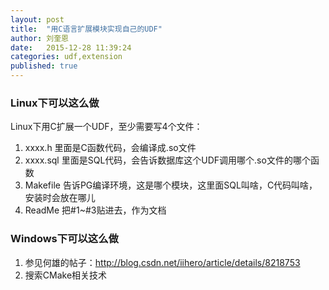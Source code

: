 ```yaml
---
layout: post
title:  "用C语言扩展模块实现自己的UDF"
author: 刘奎恩
date:   2015-12-28 11:39:24
categories: udf,extension
published: true
---
```


### Linux下可以这么做

Linux下用C扩展一个UDF，至少需要写4个文件：
1. xxxx.h
  里面是C函数代码，会编译成.so文件
2. xxxx.sql
  里面是SQL代码，会告诉数据库这个UDF调用哪个.so文件的哪个函数
3. Makefile
  告诉PG编译环境，这是哪个模块，这里面SQL叫啥，C代码叫啥，安装时会放在哪儿
4. ReadMe
  把#1~#3贴进去，作为文档

### Windows下可以这么做

  1. 参见何雄的帖子：http://blog.csdn.net/iihero/article/details/8218753
  2. 搜索CMake相关技术
